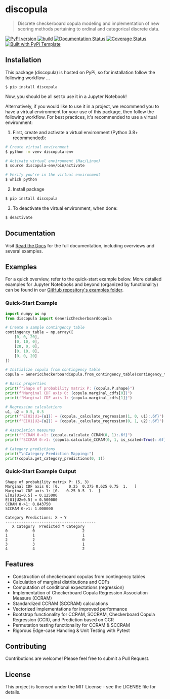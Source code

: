 # discopula

> Discrete checkerboard copula modeling and implementation of new scoring methods pertaining to ordinal and categorical discrete data.

[![PyPI version](https://badge.fury.io/py/discopula.png)](https://badge.fury.io/py/discopula)
[![build](https://github.com/dmavani25/discopula/actions/workflows/test.yaml/badge.svg)](https://github.com/dmavani25/discopula/actions/workflows/test.yaml)
[![Documentation Status](https://readthedocs.org/projects/discopula/badge/?version=latest)](https://discopula.readthedocs.io/en/latest/?badge=latest)
[![Coverage Status](https://coveralls.io/repos/github/dmavani25/discopula/badge.png?branch=master)](https://coveralls.io/github/dmavani25/discopula?branch=master)
[![Built with PyPi Template](https://img.shields.io/badge/PyPi_Template-v0.6.1-blue.svg)](https://github.com/christophevg/pypi-template)

## Installation

This package (discopula) is hosted on PyPi, so for installation follow the following workflow ...

```console
$ pip install discopula
```

Now, you should be all set to use it in a Jupyter Notebook!

Alternatively, if you would like to use it in a project, we recommend you to have a virtual environment for your use of this package, then follow the following workflow. For best practices, it's recommended to use a virtual environment:

1. First, create and activate a virtual environment (Python 3.8+ recommended):

```bash
# Create virtual environment
$ python -m venv discopula-env

# Activate virtual environment (Mac/Linux)
$ source discopula-env/bin/activate

# Verify you're in the virtual environment
$ which python
```

2. Install package

```bash
$ pip install discopula
```

3. To deactivate the virtual environment, when done:

```bash
$ deactivate
```

## Documentation

Visit [Read the Docs](https://discopula.readthedocs.org) for the full documentation, including overviews and several examples.

## Examples

For a quick overview, refer to the quick-start example below. More detailed examples for Jupyter Notebooks and beyond (organized by functionality) can be found in our [GitHub repository's examples folder](https://github.com/dmavani25/discopula/tree/master/examples).

### Quick-Start Example

```python
import numpy as np
from discopula import GenericCheckerboardCopula

# Create a sample contingency table
contingency_table = np.array([
    [0, 0, 20],
    [0, 10, 0],
    [20, 0, 0],
    [0, 10, 0],
    [0, 0, 20]
])

# Initialize copula from contingency table
copula = GenericCheckerboardCopula.from_contingency_table(contingency_table)

# Basic properties 
print(f"Shape of probability matrix P: {copula.P.shape}")
print(f"Marginal CDF axis 0: {copula.marginal_cdfs[0]}")
print(f"Marginal CDF axis 1: {copula.marginal_cdfs[1]}")

# Regression calculations
u1, u2 = 0.5, 0.5
print(f"E[U2|U1={u1}] = {copula._calculate_regression(1, 0, u1):.6f}")
print(f"E[U1|U2={u2}] = {copula._calculate_regression(0, 1, u2):.6f}")

# Association measures
print(f"CCRAM 0->1: {copula.calculate_CCRAM(0, 1):.6f}")
print(f"SCCRAM 0->1: {copula.calculate_CCRAM(0, 1, is_scaled=True):.6f}")

# Category predictions
print("\nCategory Prediction Mapping:")
print(copula.get_category_predictions(0, 1))
```

### Quick-Start Example Output 

```text
Shape of probability matrix P: (5, 3)
Marginal CDF axis 0: [0.    0.25  0.375 0.625 0.75  1.   ]
Marginal CDF axis 1: [0.   0.25 0.5  1.  ]
E[U2|U1=0.5] = 0.125000
E[U1|U2=0.5] = 0.500000
CCRAM 0->1: 0.843750
SCCRAM 0->1: 1.000000

Category Predictions: X → Y
----------------------------------------
   X Category  Predicted Y Category
0           0                     2
1           1                     1
2           2                     0
3           3                     1
4           4                     2
```

## Features

- Construction of checkerboard copulas from contingency tables
- Calculation of marginal distributions and CDFs
- Computation of conditional expectations (regression)
- Implementation of Checkerboard Copula Regression Association Measure (CCRAM)
- Standardized CCRAM (SCCRAM) calculations
- Vectorized implementations for improved performance
- Bootstrap functionality for CCRAM, SCCRAM, Checkerboard Copula Regression (CCR), and Prediction based on CCR
- Permutation testing functionality for CCRAM & SCCRAM
- Rigorous Edge-case Handling & Unit Testing with Pytest 

## Contributing

Contributions are welcome! Please feel free to submit a Pull Request.

## License

This project is licensed under the MIT License - see the LICENSE file for details.